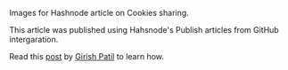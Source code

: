 Images for Hashnode article on Cookies sharing.

This article was published using Hahsnode's Publish articles from GitHub intergaration.

Read this [post](https://townhall.hashnode.com/start-using-github-to-publish-articles-on-hashnode) by [Girish Patil](https://github.com/theevilhead) to learn how.

